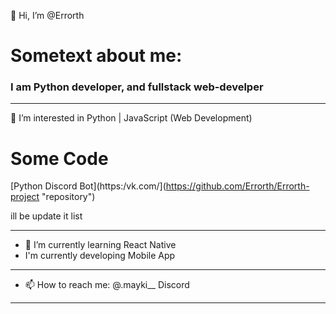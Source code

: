  👋 Hi, I’m @Errorth
 
# Sometext about me: #

### I am Python developer, and fullstack web-develper ###
____ 
 👀 I’m interested in Python | JavaScript (Web Development)
# Some Code #
[Python Discord Bot](https:/vk.com/](https://github.com/Errorth/Errorth-project "repository")

ill be update it list
____ 
- 🌱 I’m currently learning React Native
- I'm currently developing Mobile App
____  
- 📫 How to reach me: @.mayki__ Discord
____ 

